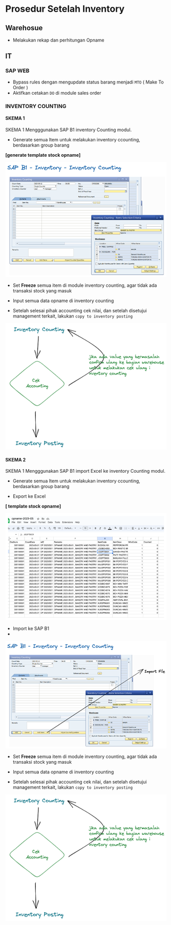 # Prosedur Setelah Inventory


## Warehosue

* Melakukan rekap dan perhitungan Opname


## IT 

### SAP WEB

* Bypass rules dengan mengupdate status barang menjadi ```MTO``` ( Make To Order )
* Aktifkan cetakan ```DO``` di module sales order


### INVENTORY COUNTING

#### SKEMA 1

SKEMA 1 Mengggunakan SAP B1 inventory Counting modul.

* Generate semua Item untuk melakukan inventory ccounting, berdasarkan group barang


**[generate template stock opname]**


![stock onhand](img/wms03-img003.excalidraw.png)

* Set **Freeze** semua item di module inventory counting, agar tidak ada transaksi  stock yang masuk

* Input semua data opname di inventory counting
* Setelah selesai  pihak accounting cek nilai, dan setelah disetujui management terkait, lakukan ```copy to inventory posting```

 
![skema 1](img/wms03-img004.excalidraw.png)


#### SKEMA 2

SKEMA 1 Mengggunakan SAP B1 import Excel ke inventory Counting modul.

* Generate semua Item untuk melakukan inventory ccounting, berdasarkan group barang

* Export ke Excel 


**[ template stock opname]**

![excel format](img/wms03-img005.excalidraw.png)


* Import ke SAP B1 
* 
![stock onhand](img/wms03-img006.excalidraw.png)

* Set **Freeze** semua item di module inventory counting, agar tidak ada transaksi  stock yang masuk

* Input semua data opname di inventory counting
* Setelah selesai  pihak accounting cek nilai, dan setelah disetujui management terkait, lakukan ```copy to inventory posting```

 
![skema 1](img/wms03-img004.excalidraw.png)